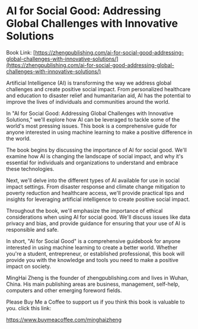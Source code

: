 # AI for Social Good: Addressing Global Challenges with Innovative Solutions

Book Link: [https://zhengpublishing.com/ai-for-social-good-addressing-global-challenges-with-innovative-solutions/](https://zhengpublishing.com/ai-for-social-good-addressing-global-challenges-with-innovative-solutions/)

Artificial Intelligence (AI) is transforming the way we address global challenges and create positive social impact. From personalized healthcare and education to disaster relief and humanitarian aid, AI has the potential to improve the lives of individuals and communities around the world.

In "AI for Social Good: Addressing Global Challenges with Innovative Solutions," we'll explore how AI can be leveraged to tackle some of the world's most pressing issues. This book is a comprehensive guide for anyone interested in using machine learning to make a positive difference in the world.

The book begins by discussing the importance of AI for social good. We'll examine how AI is changing the landscape of social impact, and why it's essential for individuals and organizations to understand and embrace these technologies.

Next, we'll delve into the different types of AI available for use in social impact settings. From disaster response and climate change mitigation to poverty reduction and healthcare access, we'll provide practical tips and insights for leveraging artificial intelligence to create positive social impact.

Throughout the book, we'll emphasize the importance of ethical considerations when using AI for social good. We'll discuss issues like data privacy and bias, and provide guidance for ensuring that your use of AI is responsible and safe.

In short, "AI for Social Good" is a comprehensive guidebook for anyone interested in using machine learning to create a better world. Whether you're a student, entrepreneur, or established professional, this book will provide you with the knowledge and tools you need to make a positive impact on society.

MingHai Zheng is the founder of zhengpublishing.com and lives in Wuhan, China. His main publishing areas are business, management, self-help, computers and other emerging foreword fields.

Please Buy Me a Coffee to support us if you think this book is valuable to you. click this link:

https://www.buymeacoffee.com/minghaizheng
